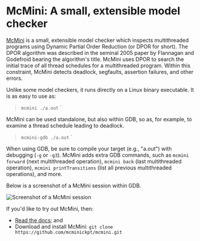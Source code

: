 McMini: A small, extensible model checker
=========================================

[McMini](https://github.com/mcminickpt/mcmini) is a small, extensible
model checker which inspects multithreaded
programs using Dynamic Partial Order Reduction (or DPOR for short).
The DPOR algorithm was described in the seminal 2005 paper by Flannagan
and Godefroid bearing the algorithm's title.  McMini uses DPOR to search
the initial trace of all thread schedules for a multithreaded program.
Within this constraint, McMini  detects deadlock, segfaults, assertion
failures, and other errors.

Unlike some model checkers, it runs directly on a Linux binary executable.
It is as easy to use as:

>   `mcmini ./a.out` <ARGS>`

McMini can be used standalone, but also within GDB, so as, for example,
to examine a thread schedule leading to deadlock.

>   `mcmini-gdb ./a.out` <ARGS>`

When using GDB, be sure to compile your target (e.g., "a.out") with
debugging (`-g` or `-g3`).  McMini adds extra GDB commands, such as
`mcmini forward` (next multithreaded operation), `mcmini back` (last
multithreaded operation), `mcmini printTransitions` (list all previous
multithreaded operations), and more.

Below is a screenshot of a McMini session within GDB.

![Screenshot of a McMini session](https://github.com/mcminickpt/mcmini-doc/docs/source/usage/transitions-middle-subtle-small.png?raw=true)

If you'd like to try out McMini, then:
* [Read the docs](https://mcmini-doc.readthedocs.io/en/latest/); and
* Download and install McMini: `git clone https://github.com/mcminickpt/mcmini.git`
